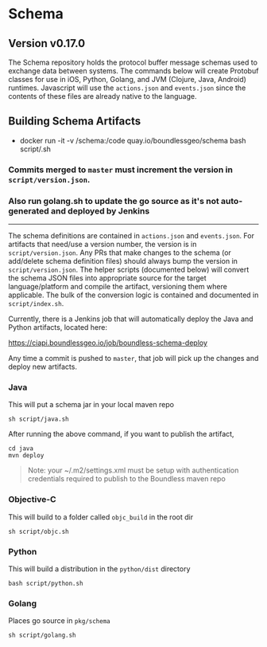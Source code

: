 # Schema

## Version v0.17.0

The Schema repository holds the protocol buffer message schemas used to exchange data between systems.
The commands below will create Protobuf classes for use in iOS, Python, Golang, and JVM (Clojure, Java, Android) runtimes.
Javascript will use the `actions.json` and `events.json` since the contents of these files are already native to the language.

## Building Schema Artifacts

- docker run -it -v <PATH>/schema:/code quay.io/boundlessgeo/schema bash script/<language>.sh

### Commits merged to `master` **must** increment the version in `script/version.json`.

### Also run golang.sh to update the go source as it's not auto-generated and deployed by Jenkins

---

The schema definitions are contained in `actions.json` and `events.json`. For artifacts that need/use a version number,
the version is in `script/version.json`. Any PRs that make changes to the schema (or add/delete schema definition files)
should always bump the version in `script/version.json`. The helper scripts (documented below) will convert the schema
JSON files into appropriate source for the target language/platform and compile the artifact, versioning them where
applicable. The bulk of the conversion logic is contained and documented in `script/index.sh`.

Currently, there is a Jenkins job that will automatically deploy the Java and Python artifacts, located here:

https://ciapi.boundlessgeo.io/job/boundless-schema-deploy

Any time a commit is pushed to `master`, that job will pick up the changes and deploy new artifacts.

### Java

This will put a schema jar in your local maven repo

```
sh script/java.sh
```

After running the above command, if you want to publish the artifact,

```
cd java
mvn deploy
```

> Note: your ~/.m2/settings.xml must be setup with authentication
> credentials required to publish to the Boundless maven repo

### Objective-C

This will build to a folder called `objc_build` in the root dir

```
sh script/objc.sh
```

### Python

This will build a distribution in the `python/dist` directory

```
bash script/python.sh
```

### Golang

Places go source in `pkg/schema`

```
sh script/golang.sh
```
